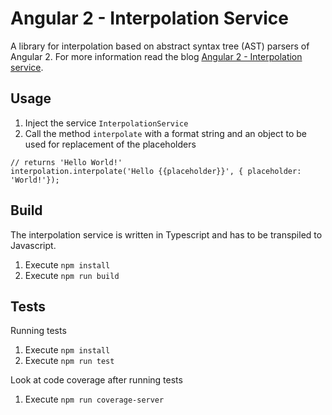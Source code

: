 # Angular 2 - Interpolation Service

A library for interpolation based on abstract syntax tree (AST) parsers of Angular 2. 
For more information read the blog [Angular 2 - Interpolation service](http://weblogs.thinktecture.com/pawel/2016/04/angular-2-interpolation-service.html).

## Usage

1. Inject the service `InterpolationService`
2. Call the method `interpolate` with a format string and an object to be used for replacement of the placeholders

```
// returns 'Hello World!'
interpolation.interpolate('Hello {{placeholder}}', { placeholder: 'World!'});
```

## Build

The interpolation service is written in Typescript and has to be transpiled to Javascript.

1. Execute `npm install`
2. Execute `npm run build`

## Tests

Running tests

1. Execute `npm install`
2. Execute `npm run test`

Look at code coverage after running tests

1. Execute `npm run coverage-server`